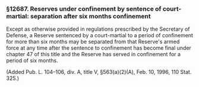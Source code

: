 ### §12687. Reserves under confinement by sentence of court-martial: separation after six months confinement ###

Except as otherwise provided in regulations prescribed by the Secretary of Defense, a Reserve sentenced by a court-martial to a period of confinement for more than six months may be separated from that Reserve's armed force at any time after the sentence to confinement has become final under chapter 47 of this title and the Reserve has served in confinement for a period of six months.

(Added Pub. L. 104–106, div. A, title V, §563(a)(2)(A), Feb. 10, 1996, 110 Stat. 325.)
